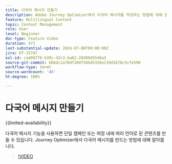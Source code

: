 ```yaml
---
title: 다국어 메시지 만들기
description: Adobe Journey Optimizer에서 다국어 메시지를 작성하는 방법에 대해 알아봅니다.
feature: Multilingual Content
topic: Content Management
role: User
level: Beginner
doc-type: Feature Video
duration: 471
last-substantial-update: 2024-07-08T00:00:00Z
jira: KT-15747
exl-id: cad09776-b39c-42c3-ba62-28490d5548a3
source-git-commit: bb6dc1a70df284f58645336e139d1b78c5cfe590
workflow-type: tm+mt
source-wordcount: '45'
ht-degree: 100%

---
```


# 다국어 메시지 만들기

{{limited-availability}}

다국어 메시지 기능을 사용하면 단일 캠페인 또는 여정 내에 여러 언어로 된 콘텐츠를 만들 수 있습니다. Journey Optimizer에서 다국어 메시지를 만드는 방법에 대해 알아봅니다.

>[!VIDEO](https://video.tv.adobe.com/v/3430921/?learn=on)
